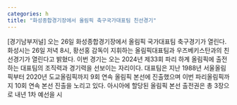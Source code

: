 ```yaml
---
categories: h
title: "화성종합경기장에서 올림픽 축구국가대표팀 친선경기"
---
```

[경기남부저널] 오는 26일 화성종합경기장에서 올림픽 국가대표팀 축구경기가 열린다. 화성시는 26일 저녁 8시, 황선홍 감독이 지휘하는 올림픽대표팀과 우즈베키스탄과의 친선경기가 열린다고 밝혔다. 이번 경기는 오는 2024년 제33회 파리 하계 올림픽에 출전하는 대표팀의 조직력과 경기력을 선보이는 자리이다. 대표팀은 지난 1988년 서울올림픽부터 2020년 도교올림픽까지 9회 연속 올림픽 본선에 진출했으며 이번 파리올림픽까지 10회 연속 본선 진출을 노리고 있다. 아시아에 할당된 올림픽 본선 출전권은 총 3장으로 내년 1차 예선을 시